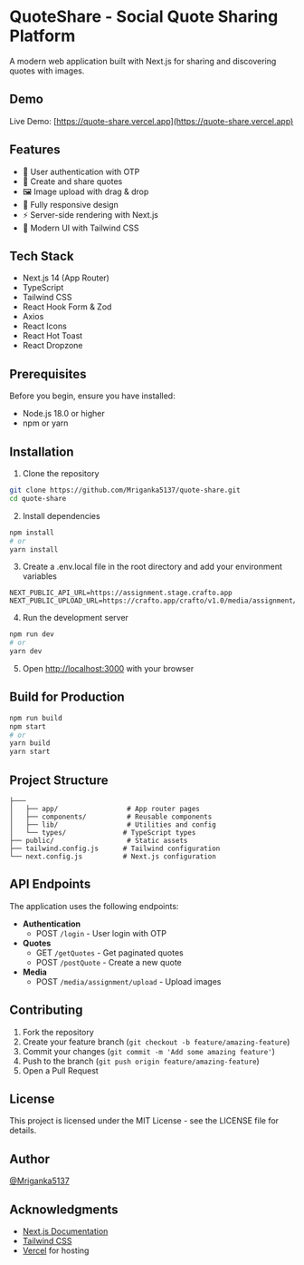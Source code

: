 # QuoteShare - Social Quote Sharing Platform

A modern web application built with Next.js for sharing and discovering quotes with images.

## Demo

Live Demo: [https://quote-share.vercel.app](https://quote-share.vercel.app)

## Features

- 🔐 User authentication with OTP
- 📝 Create and share quotes
- 🖼️ Image upload with drag & drop
- 📱 Fully responsive design
- ⚡ Server-side rendering with Next.js
- 🎨 Modern UI with Tailwind CSS

## Tech Stack

- Next.js 14 (App Router)
- TypeScript
- Tailwind CSS
- React Hook Form & Zod
- Axios
- React Icons
- React Hot Toast
- React Dropzone

## Prerequisites

Before you begin, ensure you have installed:

- Node.js 18.0 or higher
- npm or yarn

## Installation

1. Clone the repository

```bash
git clone https://github.com/Mriganka5137/quote-share.git
cd quote-share
```

2. Install dependencies

```bash
npm install
# or
yarn install
```

3. Create a .env.local file in the root directory and add your environment variables

```env
NEXT_PUBLIC_API_URL=https://assignment.stage.crafto.app
NEXT_PUBLIC_UPLOAD_URL=https://crafto.app/crafto/v1.0/media/assignment/upload
```

4. Run the development server

```bash
npm run dev
# or
yarn dev
```

5. Open [http://localhost:3000](http://localhost:3000) with your browser

## Build for Production

```bash
npm run build
npm start
# or
yarn build
yarn start
```

## Project Structure

```
├───
│   ├── app/                 # App router pages
│   ├── components/          # Reusable components
│   ├── lib/                 # Utilities and config
│   └── types/              # TypeScript types
├── public/                  # Static assets
├── tailwind.config.js      # Tailwind configuration
└── next.config.js          # Next.js configuration
```

## API Endpoints

The application uses the following endpoints:

- **Authentication**
  - POST `/login` - User login with OTP
- **Quotes**
  - GET `/getQuotes` - Get paginated quotes
  - POST `/postQuote` - Create a new quote
- **Media**
  - POST `/media/assignment/upload` - Upload images

## Contributing

1. Fork the repository
2. Create your feature branch (`git checkout -b feature/amazing-feature`)
3. Commit your changes (`git commit -m 'Add some amazing feature'`)
4. Push to the branch (`git push origin feature/amazing-feature`)
5. Open a Pull Request

## License

This project is licensed under the MIT License - see the LICENSE file for details.

## Author
 [@Mriganka5137](https://github.com/Mriganka5137)

## Acknowledgments

- [Next.js Documentation](https://nextjs.org/docs)
- [Tailwind CSS](https://tailwindcss.com)
- [Vercel](https://vercel.com) for hosting
